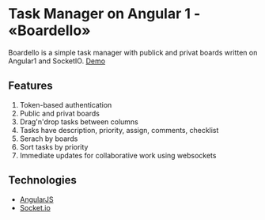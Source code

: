 Task Manager on Angular 1 - «Boardello»
====================================================

Boardello is a simple task manager with publick and privat boards written on Angular1 and SocketIO.
[Demo](https://nixsolutions.github.io/demo-ng1-boardello/)

Features
--------
1. Token-based authentication
2. Public and privat boards
3. Drag'n'drop tasks between columns
4. Tasks have description, priority, assign, comments, checklist
5. Serach by boards
6. Sort tasks by priority
5. Immediate updates for collaborative work using websockets  

Technologies
------------

* [AngularJS](https://angularjs.org/)
* [Socket.io](http://socket.io/)
